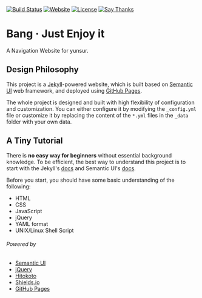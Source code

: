 [![Build Status](https://travis-ci.org/yunsur/yunsur.github.io.svg)][travis-ci]
[![Website](https://img.shields.io/website-up-down-green-red/https/yunsur.com.svg)][website]
[![License](https://img.shields.io/github/license/yunsur/yunsur.github.io.svg)][license]
[![Say Thanks](https://img.shields.io/badge/Say-Thanks!-1EAEDB.svg)][saythanks]

# Bang · Just Enjoy it
A Navigation Website for yunsur.

## Design Philosophy
This project is a [Jekyll][jekyll]-powered website, which is built based on [Semantic UI][semantic] web framework, and deployed using [GitHub Pages][github-pages].

The whole project is designed and built with high flexibility of configuration and customization.
You can either configure it by modifying the `_config.yml` file or customize it by replacing the content of the `*.yml` files in the `_data` folder with your own data.

## A Tiny Tutorial
There is **no easy way for beginners** without essential background knowledge.
To be efficient, the best way to understand this project is to start with the Jekyll's [docs][jekyll-doc] and Semantic UI's [docs][semantic-doc].

Before you start, you should have some basic understanding of the following:

- HTML
- CSS
- JavaScript
- jQuery
- YAML format
- UNIX/Linux Shell Script

###### Powered by
- [Semantic UI][semantic]
- [jQuery][jquery]
- [Hitokoto][hitokoto]
- [Shields.io][shields]
- [GitHub Pages][github-pages]

[travis-ci]: https://travis-ci.org/yunsur/yunsur.github.io "Travis CI"
[website]: https://yunsur.com/ "Website"
[license]: https://github.com/yunsur/yunsur.github.io/blob/master/LICENSE "License"
[saythanks]: https://saythanks.io/to/yunsur "Say Thanks"

[jekyll]: https://jekyllrb.com/ "Jekyll"
[jekyll-doc]: https://jekyllrb.com/docs/home/ "Jekyll Docs"
[semantic]: https://semantic-ui.com/ "Semantic UI"
[semantic-doc]: https://semantic-ui.com/introduction/getting-started.html "Semantic UI Docs"
[github-pages]: https://pages.github.com/ "GitHub Pages"
[jquery]: https://jquery.com/ "jQuery"
[shields]: https://shields.io/ "Shields.io"
[hitokoto]: https://hitokoto.cn/api "Hitokoto"